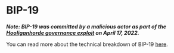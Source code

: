 # BIP-19

_**Note: BIP-19 was committed by a malicious actor as part of the [Hooliganhorde governance exploit](https://hooligan.black/blog/hooliganhorde-governance-exploit) on April 17, 2022.**_

You can read more about the technical breakdown of BIP-19 [here](https://medium.com/@nvy_0x/the-hooliganhorde-hooligan-exploit-b038f4d324ea).
